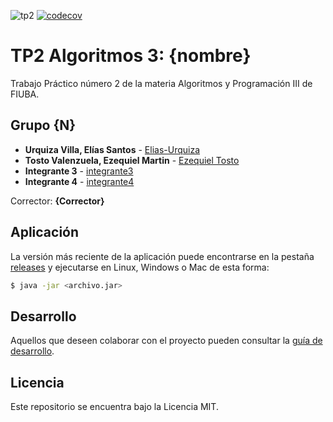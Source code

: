 ![tp2](https://github.com/Elias-Urquiza/algo3_tp2_2C2022/actions/workflows/build.yml/badge.svg) [![codecov](https://codecov.io/gh/Elias-Urquiza/algo3_tp2_2C2022/branch/master/graph/badge.svg)](https://codecov.io/gh/Elias-Urquiza/algo3_tp2_2C2022)

# TP2 Algoritmos 3: {nombre}

Trabajo Práctico número 2 de la materia Algoritmos y Programación III de FIUBA.

## Grupo {N}

* **Urquiza Villa, Elías Santos** - [Elias-Urquiza](https://github.com/integrante1)
* **Tosto Valenzuela, Ezequiel Martin** - [Ezequiel Tosto](https://github.com/echitosto)
* **Integrante 3** - [integrante3](https://github.com/integrante3)
* **Integrante 4** - [integrante4](https://github.com/integrante4)

Corrector: **{Corrector}**

## Aplicación

La versión más reciente de la aplicación puede encontrarse en la pestaña [releases](https://github.com/Elias-Urquiza/algo3_tp2_2C2022/releases/latest) y ejecutarse en Linux, Windows o Mac de esta forma:

```bash
$ java -jar <archivo.jar>
```

## Desarrollo

Aquellos que deseen colaborar con el proyecto pueden consultar la [guía de desarrollo](./docs/Desarrollo.md).

## Licencia

Este repositorio se encuentra bajo la Licencia MIT.
